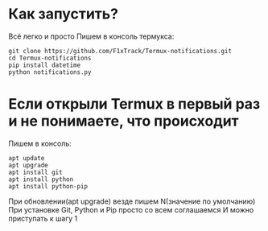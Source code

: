 # Как запустить?
Всё легко и просто 
Пишем в консоль термукса:
```
git clone https://github.com/F1xTrack/Termux-notifications.git
cd Termux-notifications
pip install datetime
python notifications.py
```

# Если открыли Termux в первый раз и не понимаете, что происходит
Пишем в консоль:
```
apt update
apt upgrade
apt install git
apt install python
apt install python-pip
```
При обновлении(apt upgrade) везде пишем N(значение по умолчанию)
При установке Git, Python и Pip просто со всем соглашаемся
И можно приступать к шагу 1
